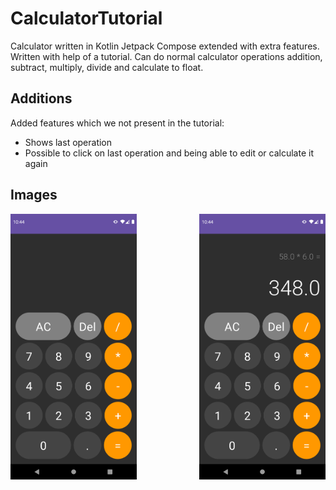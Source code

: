 # CalculatorTutorial

Calculator written in Kotlin Jetpack Compose extended with extra features. Written with help of a tutorial. 
Can do normal calculator operations addition, subtract, multiply, divide and calculate to float.

## Additions

Added features which we not present in the tutorial:
  - Shows last operation
  - Possible to click on last operation and being able to edit or calculate it again

## Images
<p >
  <img width="40%" align="left" src="https://github.com/Aizuichi/repos-images/blob/main/Calculator/Screenshot_1695712216.png" />

  <img width="40%" align="right" src="https://github.com/Aizuichi/repos-images/blob/main/Calculator/Screenshot_1695712234.png" />
</p>
